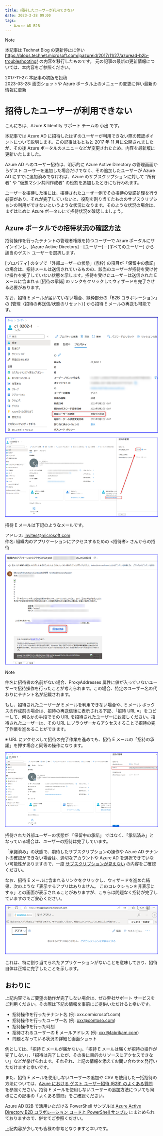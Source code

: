 ```yaml
---
title: 招待したユーザーが利用できない
date: 2023-3-28 09:00
tags:
  - Azure AD B2B
---
```


> [!NOTE]
> 本記事は Technet Blog の更新停止に伴い https://blogs.technet.microsoft.com/jpazureid/2017/11/27/azuread-b2b-troubleshooting/ の内容を移行したものです。
> 元の記事の最新の更新情報については、本内容をご参照ください。
> 
> 2017-11-27: 本記事の初版を投稿  
> 2023-03-28: 画面ショットや Azure ポータル上のメニューの変更に伴い最新の情報に更新

# 招待したユーザーが利用できない

こんにちは、Azure & Identity サポート チームの 小出 です。

本記事では Azure AD に招待したはずのユーザーが利用できない際の確認ポイントについて説明します。この記事はもともと 2017 年 11 月に公開されましたが、その後 Azure ポータルのメニューなどが変更されたため、内容を最新版に更新いたしました。

Azure AD へのユーザー招待は、明示的に Azure Active Directory の管理画面からゲスト ユーザーを追加した場合だけでなく、その追加したユーザーが Azure AD にすでに追加済みでなければ、Azure のサブスクリプションに対して "所有者" や "仮想マシン共同作成者" の役割を追加したときにも行われます。

ユーザーを招待した後には、招待されたユーザー側でその招待の受諾処理を行う必要があり、それが完了していないと、役割を割り当てたもののサブスクリプションの利用ができないというような状況になります。そのような状況の場合は、まずはじめに Azure ポータルにて招待状況を確認しましょう。

## Azure ポータルでの招待状況の確認方法

招待操作を行ったテナントの管理者権限を持つユーザーで Azure ポータルにサインインし、[Azure Active Directory] – [ユーザー] – [すべてのユーザー] から該当のゲスト ユーザーを選択します。

[プロパティ] のタブで「外部ユーザーの状態」(赤枠) の項目が「保留中の承諾」の場合は、招待メールは送信されているものの、該当のユーザーが招待を受け付け操作を完了していない状態を示します。招待を受けたユーザーは送信された E メールに含まれる [招待の承諾] のリンクをクリックしてウィザードを完了させる必要があります。

なお、招待 E メールが届いていない場合、緑枠部分の「B2B コラボレーション」の [管理（招待の再送信/状態のリセット）] から招待 E メールの再送も可能です。

![](./azuread-b2b-troubleshooting/new1.png)

![](./azuread-b2b-troubleshooting/new2.png)

招待 E メールは下記のようなメールです。

アドレス: invites@microsoft.com  
件名: 組織内のアプリケーションにアクセスするための <招待者> さんからの招待

![](./azuread-b2b-troubleshooting/new3.png)

> [!NOTE]
> 件名に招待者の名前がない場合、ProxyAddresses 属性に値が入っていないユーザーで招待操作を行ったことが考えられます。この場合、特定のユーザー名の代わりにテナント名が記載されます。

もし、招待されたユーザーが E メールを利用できない場合や、E メール ボックスの作成前の場合は、招待の再送信後に表示される下記、「招待 URL ※」をコピーして、何らかの手段でその URL を招待されたユーザーにお渡しください。招待されたユーザーは、その URL にブラウザーからアクセスすることで招待の完了作業を進めることができます。

※ URL にアクセスして招待の完了作業を進めても、招待 E メールの「招待の承諾」を押す場合と同等の操作になります。

![](./azuread-b2b-troubleshooting/new4.png)

招待された外部ユーザーの状態が 「保留中の承諾」 ではなく、「承諾済み」となっている場合は、ユーザーの招待は完了しています。

「承諾済み」の状態で、期待したサブスクリプションの操作や Azure AD テナントの確認ができない場合は、適切なアカウントや Azure AD を選択できていない可能性がありますので、一度 [サブスクリプションが見えない](https://jpazureid.github.io/blog/azure-active-directory/subscription-azuread/) の内容をご確認ください。

なお、招待 E メールに含まれるリンクをクリックし、ウィザードを進めた結果、次のような「表示するアプリはありません。 このコレクションを非表示にする」との画面が表示されることがありますが、こちらは問題なく招待が完了していますのでご安心ください。

![](./azuread-b2b-troubleshooting/new5.png)

これは、特に割り当てられたアプリケーションがないことを意味しており、招待自体は正常に完了したことを示します。

## おわりに

上記内容でもご要望の動作が完了しない場合は、ぜひ弊社サポート サービスをご利用ください。その際は下記の情報を事前にご提供いただけると幸いです。

- 招待操作を行ったテナント名 (例: xxx.onmicrosoft.com)
- 招待操作を行ったユーザー名 (例: xxx@contoso.com)
- 招待操作を行った時刻
- 招待されるユーザーの E メールアドレス (例: xxx@fabrikam.com)
- 問題となっている状況の詳細と画面ショット

例としては、「招待 E メールが届かない」、「招待 E メールは届くが招待の操作が完了しない」、「招待は完了したが、その後に目的のリソースにアクセスできない」などが挙げられます。それぞれ、上記の情報を添えてお問い合わせを発行いただけますと幸いです。

また、招待 E メールを使用しないユーザーの追加や CSV を使用した一括招待の方法については、[Azure における ゲスト ユーザー招待 (B2B) のよくある質問](https://jpazureid.github.io/blog/azure-active-directory/b2bfaq/) を参照ください。招待 E メールを使用しないユーザーの追加方法についても同様にこの記事の「よくある質問」をご確認ください。

Azure AD B2B で活用いただける PowerShell サンプルは [Azure Active Directory B2B コラボレーション コードと PowerShell サンプル](https://learn.microsoft.com/ja-jp/azure/active-directory/external-identities/code-samples?tabs=http) にまとめられておりますので、併せてご参照ください。

上記内容が少しでも皆様の参考となりますと幸いです。
